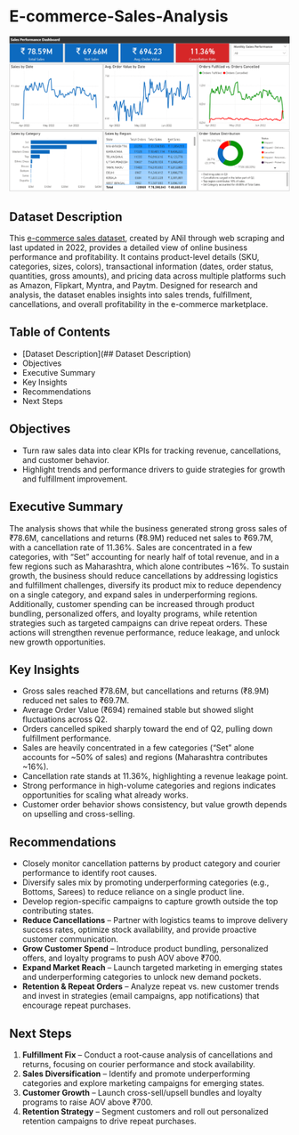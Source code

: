# E-commerce-Sales-Analysis

<img src="./E-commerce Sales Dashboard.PNG">


## Dataset Description
This [e-commerce sales dataset](https://www.kaggle.com/datasets/thedevastator/unlock-profits-with-e-commerce-sales-data), created by ANil through web scraping and last updated in 2022, provides a detailed view of online business performance and profitability. It contains product-level details (SKU, categories, sizes, colors), transactional information (dates, order status, quantities, gross amounts), and pricing data across multiple platforms such as Amazon, Flipkart, Myntra, and Paytm. Designed for research and analysis, the dataset enables insights into sales trends, fulfillment, cancellations, and overall profitability in the e-commerce marketplace.


## Table of Contents
+ [Dataset Description](## Dataset Description)
+ Objectives
+ Executive Summary
+ Key Insights
+ Recommendations
+ Next Steps


## Objectives
+ Turn raw sales data into clear KPIs for tracking revenue, cancellations, and customer behavior. 
+ Highlight trends and performance drivers to guide strategies for growth and fulfillment improvement.


## Executive Summary
The analysis shows that while the business generated strong gross sales of ₹78.6M, cancellations and returns (₹8.9M) reduced net sales to ₹69.7M, with a cancellation rate of 11.36%. Sales are concentrated in a few categories, with “Set” accounting for nearly half of total revenue, and in a few regions such as Maharashtra, which alone contributes ~16%. To sustain growth, the business should reduce cancellations by addressing logistics and fulfillment challenges, diversify its product mix to reduce dependency on a single category, and expand sales in underperforming regions. Additionally, customer spending can be increased through product bundling, personalized offers, and loyalty programs, while retention strategies such as targeted campaigns can drive repeat orders. These actions will strengthen revenue performance, reduce leakage, and unlock new growth opportunities.


## Key Insights
+ Gross sales reached ₹78.6M, but cancellations and returns (₹8.9M) reduced net sales to ₹69.7M.
+ Average Order Value (₹694) remained stable but showed slight fluctuations across Q2.
+ Orders cancelled spiked sharply toward the end of Q2, pulling down fulfillment performance.
+ Sales are heavily concentrated in a few categories (“Set” alone accounts for ~50% of sales) and regions (Maharashtra contributes ~16%).
+ Cancellation rate stands at 11.36%, highlighting a revenue leakage point.
+ Strong performance in high-volume categories and regions indicates opportunities for scaling what already works.
+ Customer order behavior shows consistency, but value growth depends on upselling and cross-selling.


 ## Recommendations
+ Closely monitor cancellation patterns by product category and courier performance to identify root causes.
+ Diversify sales mix by promoting underperforming categories (e.g., Bottoms, Sarees) to reduce reliance on a single product line.
+ Develop region-specific campaigns to capture growth outside the top contributing states.
+ **Reduce Cancellations** – Partner with logistics teams to improve delivery success rates, optimize stock availability, and provide proactive customer communication.
+ **Grow Customer Spend** – Introduce product bundling, personalized offers, and loyalty programs to push AOV above ₹700.
+ **Expand Market Reach** – Launch targeted marketing in emerging states and underperforming categories to unlock new demand pockets.
+ **Retention & Repeat Orders** – Analyze repeat vs. new customer trends and invest in strategies (email campaigns, app notifications) that encourage repeat purchases.


## Next Steps
1.	**Fulfillment Fix** – Conduct a root-cause analysis of cancellations and returns, focusing on courier performance and stock availability.
2.	**Sales Diversification** – Identify and promote underperforming categories and explore marketing campaigns for emerging states.
3.	**Customer Growth** – Launch cross-sell/upsell bundles and loyalty programs to raise AOV above ₹700.
4.	**Retention Strategy** – Segment customers and roll out personalized retention campaigns to drive repeat purchases.







 
 
 
